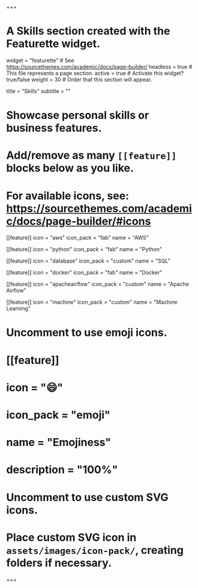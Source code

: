 +++
# A Skills section created with the Featurette widget.
widget = "featurette"  # See https://sourcethemes.com/academic/docs/page-builder/
headless = true  # This file represents a page section.
active = true  # Activate this widget? true/false
weight = 30  # Order that this section will appear.

title = "Skills"
subtitle = ""

# Showcase personal skills or business features.
# 
# Add/remove as many `[[feature]]` blocks below as you like.
# 
# For available icons, see: https://sourcethemes.com/academic/docs/page-builder/#icons

[[feature]]
  icon = "aws"
  icon_pack = "fab"
  name = "AWS"

[[feature]]
  icon = "python"
  icon_pack = "fab"
  name = "Python"

[[feature]]
  icon = "database"
  icon_pack = "custom"
  name = "SQL"

[[feature]]
  icon = "docker"
  icon_pack = "fab"
  name = "Docker"

[[feature]]
  icon = "apacheairflow"
  icon_pack = "custom"
  name = "Apache Airflow"

[[feature]]
  icon = "machine"
  icon_pack = "custom"
  name = "Machine Learning"


# Uncomment to use emoji icons.
# [[feature]]
#  icon = ":smile:"
#  icon_pack = "emoji"
#  name = "Emojiness"
#  description = "100%"  

# Uncomment to use custom SVG icons.
# Place custom SVG icon in `assets/images/icon-pack/`, creating folders if necessary.


+++
